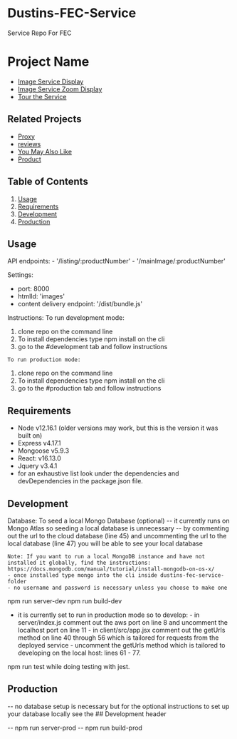 # Dustins-FEC-Service
Service Repo For FEC
# Project Name
 - [Image Service Display](./FEC.png)
 - [Image Service Zoom Display](./FEC/png)
 - [Tour the Service](https://www.loom.com/share/8922a8a8fbef4d4fa38b297e554d75ea)


## Related Projects
  - [Proxy](https://github.com/rpt19-taniwha/Dustins-FEC-proxy)
  - [reviews](https://github.com/rpt19-taniwha/iris-fec-service)
  - [You May Also Like](https://github.com/rpt19-taniwha/andy-service)
  - [Product](https://github.com/rpt19-taniwha/mervin-fec-service)

## Table of Contents

1. [Usage](#Usage)
2. [Requirements](#requirements)
3. [Development](#development)
4. [Production](#production)

## Usage

  API endpoints:
    - '/listing/:productNumber'
    - '/mainImage/:productNumber'

  Settings:
  - port: 8000
  - htmlId: 'images'
  - content delivery endpoint: '/dist/bundle.js'

  Instructions:
  To run development mode:
  1. clone repo on the command line
  2. To install dependencies type npm install on the cli
  2. go to the #development tab and follow instructions

    To run production mode:
  1. clone repo on the command line
  2. To install dependencies type npm install on the cli
  2. go to the #production tab and follow instructions


## Requirements

- Node v12.16.1 (older versions may work, but this is the version it was built on)
- Express v4.17.1
- Mongoose v5.9.3
- React: v16.13.0
- Jquery v3.4.1
- for an exhaustive list look under the dependencies and devDependencies in the package.json file.


## Development
  Database:
    To seed a local Mongo Database (optional)
    -- it currently runs on Mongo Atlas so seeding a local database is unnecessary
    -- by commenting out the url to the cloud database (line 45) and uncommenting the url to the local database (line 47) you will be able to see your local database

    Note: If you want to run a local MongoDB instance and have not installed it globally, find the instructions: https://docs.mongodb.com/manual/tutorial/install-mongodb-on-os-x/
    - once installed type mongo into the cli inside dustins-fec-service-folder
    - no username and password is necessary unless you choose to make one



  npm run server-dev
  npm run build-dev
   - it is currently set to run in production mode so to develop:
    - in server/index.js comment out the aws port on line 8 and  uncomment the localhost port on line 11
    - in client/src/app.jsx comment out the getUrls method on line 40 through 56 which is tailored for requests from the deployed service
    - uncomment the getUrls method which is tailored to developing on the local host:  lines 61 - 77.

  npm run test while doing testing with jest.


## Production
  -- no database setup is necessary but for the optional instructions to set up your database locally see the ## Development header

  -- npm run server-prod
  -- npm run build-prod











